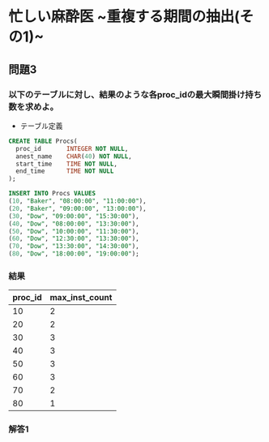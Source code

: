 # 忙しい麻酔医 ~重複する期間の抽出(その1)~
## 問題3
### 以下のテーブルに対し、結果のような各proc_idの最大瞬間掛け持ち数を求めよ。

- テーブル定義

```sql
CREATE TABLE Procs(
  proc_id       INTEGER NOT NULL,
  anest_name    CHAR(40) NOT NULL,
  start_time    TIME NOT NULL,
  end_time      TIME NOT NULL
);

INSERT INTO Procs VALUES
(10, "Baker", "08:00:00", "11:00:00"),
(20, "Baker", "09:00:00", "13:00:00"),
(30, "Dow", "09:00:00", "15:30:00"),
(40, "Dow", "08:00:00", "13:30:00"),
(50, "Dow", "10:00:00", "11:30:00"),
(60, "Dow", "12:30:00", "13:30:00"),
(70, "Dow", "13:30:00", "14:30:00"),
(80, "Dow", "18:00:00", "19:00:00");
```

### 結果


| proc_id | max_inst_count |
|----|----|
|10|2|
|20|2|
|30|3|
|40|3|
|50|3|
|60|3|
|70|2|
|80|1|


### 解答1
